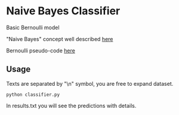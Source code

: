 # Naive Bayes Classifier

Basic Bernoulli model

"Naive Bayes" concept well described [here](https://medium.com/syncedreview/applying-multinomial-naive-bayes-to-nlp-problems-a-practical-explanation-4f5271768ebf)

Bernoulli pseudo-code [here](https://nlp.stanford.edu/IR-book/html/htmledition/the-bernoulli-model-1.html)

## Usage

Texts are separated by "\n" symbol, you are free to expand dataset.

```
python classifier.py

```

In results.txt you will see the predictions with details.
